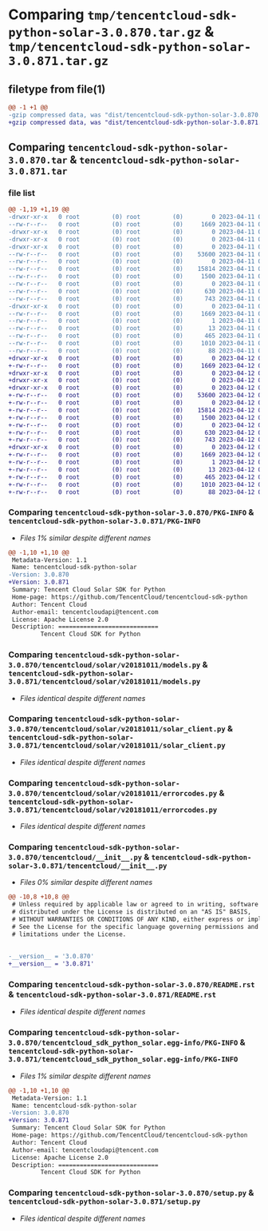 # Comparing `tmp/tencentcloud-sdk-python-solar-3.0.870.tar.gz` & `tmp/tencentcloud-sdk-python-solar-3.0.871.tar.gz`

## filetype from file(1)

```diff
@@ -1 +1 @@
-gzip compressed data, was "dist/tencentcloud-sdk-python-solar-3.0.870.tar", last modified: Tue Apr 11 03:52:24 2023, max compression
+gzip compressed data, was "dist/tencentcloud-sdk-python-solar-3.0.871.tar", last modified: Wed Apr 12 00:39:57 2023, max compression
```

## Comparing `tencentcloud-sdk-python-solar-3.0.870.tar` & `tencentcloud-sdk-python-solar-3.0.871.tar`

### file list

```diff
@@ -1,19 +1,19 @@
-drwxr-xr-x   0 root         (0) root         (0)        0 2023-04-11 03:52:24.000000 tencentcloud-sdk-python-solar-3.0.870/
--rw-r--r--   0 root         (0) root         (0)     1669 2023-04-11 03:52:24.000000 tencentcloud-sdk-python-solar-3.0.870/PKG-INFO
-drwxr-xr-x   0 root         (0) root         (0)        0 2023-04-11 03:52:24.000000 tencentcloud-sdk-python-solar-3.0.870/tencentcloud/
-drwxr-xr-x   0 root         (0) root         (0)        0 2023-04-11 03:52:24.000000 tencentcloud-sdk-python-solar-3.0.870/tencentcloud/solar/
-drwxr-xr-x   0 root         (0) root         (0)        0 2023-04-11 03:52:24.000000 tencentcloud-sdk-python-solar-3.0.870/tencentcloud/solar/v20181011/
--rw-r--r--   0 root         (0) root         (0)    53600 2023-04-11 03:52:24.000000 tencentcloud-sdk-python-solar-3.0.870/tencentcloud/solar/v20181011/models.py
--rw-r--r--   0 root         (0) root         (0)        0 2023-04-11 03:52:24.000000 tencentcloud-sdk-python-solar-3.0.870/tencentcloud/solar/v20181011/__init__.py
--rw-r--r--   0 root         (0) root         (0)    15814 2023-04-11 03:52:24.000000 tencentcloud-sdk-python-solar-3.0.870/tencentcloud/solar/v20181011/solar_client.py
--rw-r--r--   0 root         (0) root         (0)     1500 2023-04-11 03:52:24.000000 tencentcloud-sdk-python-solar-3.0.870/tencentcloud/solar/v20181011/errorcodes.py
--rw-r--r--   0 root         (0) root         (0)        0 2023-04-11 03:52:24.000000 tencentcloud-sdk-python-solar-3.0.870/tencentcloud/solar/__init__.py
--rw-r--r--   0 root         (0) root         (0)      630 2023-04-11 03:52:24.000000 tencentcloud-sdk-python-solar-3.0.870/tencentcloud/__init__.py
--rw-r--r--   0 root         (0) root         (0)      743 2023-04-11 03:52:24.000000 tencentcloud-sdk-python-solar-3.0.870/README.rst
-drwxr-xr-x   0 root         (0) root         (0)        0 2023-04-11 03:52:24.000000 tencentcloud-sdk-python-solar-3.0.870/tencentcloud_sdk_python_solar.egg-info/
--rw-r--r--   0 root         (0) root         (0)     1669 2023-04-11 03:52:24.000000 tencentcloud-sdk-python-solar-3.0.870/tencentcloud_sdk_python_solar.egg-info/PKG-INFO
--rw-r--r--   0 root         (0) root         (0)        1 2023-04-11 03:52:24.000000 tencentcloud-sdk-python-solar-3.0.870/tencentcloud_sdk_python_solar.egg-info/dependency_links.txt
--rw-r--r--   0 root         (0) root         (0)       13 2023-04-11 03:52:24.000000 tencentcloud-sdk-python-solar-3.0.870/tencentcloud_sdk_python_solar.egg-info/top_level.txt
--rw-r--r--   0 root         (0) root         (0)      465 2023-04-11 03:52:24.000000 tencentcloud-sdk-python-solar-3.0.870/tencentcloud_sdk_python_solar.egg-info/SOURCES.txt
--rw-r--r--   0 root         (0) root         (0)     1010 2023-04-11 03:52:24.000000 tencentcloud-sdk-python-solar-3.0.870/setup.py
--rw-r--r--   0 root         (0) root         (0)       88 2023-04-11 03:52:24.000000 tencentcloud-sdk-python-solar-3.0.870/setup.cfg
+drwxr-xr-x   0 root         (0) root         (0)        0 2023-04-12 00:39:57.000000 tencentcloud-sdk-python-solar-3.0.871/
+-rw-r--r--   0 root         (0) root         (0)     1669 2023-04-12 00:39:57.000000 tencentcloud-sdk-python-solar-3.0.871/PKG-INFO
+drwxr-xr-x   0 root         (0) root         (0)        0 2023-04-12 00:39:57.000000 tencentcloud-sdk-python-solar-3.0.871/tencentcloud/
+drwxr-xr-x   0 root         (0) root         (0)        0 2023-04-12 00:39:57.000000 tencentcloud-sdk-python-solar-3.0.871/tencentcloud/solar/
+drwxr-xr-x   0 root         (0) root         (0)        0 2023-04-12 00:39:57.000000 tencentcloud-sdk-python-solar-3.0.871/tencentcloud/solar/v20181011/
+-rw-r--r--   0 root         (0) root         (0)    53600 2023-04-12 00:39:56.000000 tencentcloud-sdk-python-solar-3.0.871/tencentcloud/solar/v20181011/models.py
+-rw-r--r--   0 root         (0) root         (0)        0 2023-04-12 00:39:56.000000 tencentcloud-sdk-python-solar-3.0.871/tencentcloud/solar/v20181011/__init__.py
+-rw-r--r--   0 root         (0) root         (0)    15814 2023-04-12 00:39:56.000000 tencentcloud-sdk-python-solar-3.0.871/tencentcloud/solar/v20181011/solar_client.py
+-rw-r--r--   0 root         (0) root         (0)     1500 2023-04-12 00:39:56.000000 tencentcloud-sdk-python-solar-3.0.871/tencentcloud/solar/v20181011/errorcodes.py
+-rw-r--r--   0 root         (0) root         (0)        0 2023-04-12 00:39:56.000000 tencentcloud-sdk-python-solar-3.0.871/tencentcloud/solar/__init__.py
+-rw-r--r--   0 root         (0) root         (0)      630 2023-04-12 00:39:56.000000 tencentcloud-sdk-python-solar-3.0.871/tencentcloud/__init__.py
+-rw-r--r--   0 root         (0) root         (0)      743 2023-04-12 00:39:56.000000 tencentcloud-sdk-python-solar-3.0.871/README.rst
+drwxr-xr-x   0 root         (0) root         (0)        0 2023-04-12 00:39:57.000000 tencentcloud-sdk-python-solar-3.0.871/tencentcloud_sdk_python_solar.egg-info/
+-rw-r--r--   0 root         (0) root         (0)     1669 2023-04-12 00:39:57.000000 tencentcloud-sdk-python-solar-3.0.871/tencentcloud_sdk_python_solar.egg-info/PKG-INFO
+-rw-r--r--   0 root         (0) root         (0)        1 2023-04-12 00:39:57.000000 tencentcloud-sdk-python-solar-3.0.871/tencentcloud_sdk_python_solar.egg-info/dependency_links.txt
+-rw-r--r--   0 root         (0) root         (0)       13 2023-04-12 00:39:57.000000 tencentcloud-sdk-python-solar-3.0.871/tencentcloud_sdk_python_solar.egg-info/top_level.txt
+-rw-r--r--   0 root         (0) root         (0)      465 2023-04-12 00:39:57.000000 tencentcloud-sdk-python-solar-3.0.871/tencentcloud_sdk_python_solar.egg-info/SOURCES.txt
+-rw-r--r--   0 root         (0) root         (0)     1010 2023-04-12 00:39:56.000000 tencentcloud-sdk-python-solar-3.0.871/setup.py
+-rw-r--r--   0 root         (0) root         (0)       88 2023-04-12 00:39:57.000000 tencentcloud-sdk-python-solar-3.0.871/setup.cfg
```

### Comparing `tencentcloud-sdk-python-solar-3.0.870/PKG-INFO` & `tencentcloud-sdk-python-solar-3.0.871/PKG-INFO`

 * *Files 1% similar despite different names*

```diff
@@ -1,10 +1,10 @@
 Metadata-Version: 1.1
 Name: tencentcloud-sdk-python-solar
-Version: 3.0.870
+Version: 3.0.871
 Summary: Tencent Cloud Solar SDK for Python
 Home-page: https://github.com/TencentCloud/tencentcloud-sdk-python
 Author: Tencent Cloud
 Author-email: tencentcloudapi@tencent.com
 License: Apache License 2.0
 Description: ============================
         Tencent Cloud SDK for Python
```

### Comparing `tencentcloud-sdk-python-solar-3.0.870/tencentcloud/solar/v20181011/models.py` & `tencentcloud-sdk-python-solar-3.0.871/tencentcloud/solar/v20181011/models.py`

 * *Files identical despite different names*

### Comparing `tencentcloud-sdk-python-solar-3.0.870/tencentcloud/solar/v20181011/solar_client.py` & `tencentcloud-sdk-python-solar-3.0.871/tencentcloud/solar/v20181011/solar_client.py`

 * *Files identical despite different names*

### Comparing `tencentcloud-sdk-python-solar-3.0.870/tencentcloud/solar/v20181011/errorcodes.py` & `tencentcloud-sdk-python-solar-3.0.871/tencentcloud/solar/v20181011/errorcodes.py`

 * *Files identical despite different names*

### Comparing `tencentcloud-sdk-python-solar-3.0.870/tencentcloud/__init__.py` & `tencentcloud-sdk-python-solar-3.0.871/tencentcloud/__init__.py`

 * *Files 0% similar despite different names*

```diff
@@ -10,8 +10,8 @@
 # Unless required by applicable law or agreed to in writing, software
 # distributed under the License is distributed on an "AS IS" BASIS,
 # WITHOUT WARRANTIES OR CONDITIONS OF ANY KIND, either express or implied.
 # See the License for the specific language governing permissions and
 # limitations under the License.
 
 
-__version__ = '3.0.870'
+__version__ = '3.0.871'
```

### Comparing `tencentcloud-sdk-python-solar-3.0.870/README.rst` & `tencentcloud-sdk-python-solar-3.0.871/README.rst`

 * *Files identical despite different names*

### Comparing `tencentcloud-sdk-python-solar-3.0.870/tencentcloud_sdk_python_solar.egg-info/PKG-INFO` & `tencentcloud-sdk-python-solar-3.0.871/tencentcloud_sdk_python_solar.egg-info/PKG-INFO`

 * *Files 1% similar despite different names*

```diff
@@ -1,10 +1,10 @@
 Metadata-Version: 1.1
 Name: tencentcloud-sdk-python-solar
-Version: 3.0.870
+Version: 3.0.871
 Summary: Tencent Cloud Solar SDK for Python
 Home-page: https://github.com/TencentCloud/tencentcloud-sdk-python
 Author: Tencent Cloud
 Author-email: tencentcloudapi@tencent.com
 License: Apache License 2.0
 Description: ============================
         Tencent Cloud SDK for Python
```

### Comparing `tencentcloud-sdk-python-solar-3.0.870/setup.py` & `tencentcloud-sdk-python-solar-3.0.871/setup.py`

 * *Files identical despite different names*

